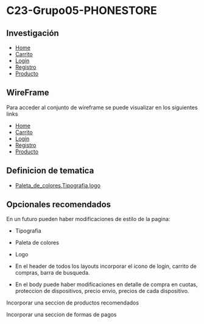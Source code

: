 # C23-Grupo05-PHONESTORE

## Investigación
* [Home](https://ferbi.com.ar/)
* [Carrito](Colocar-Link)
* [Login](https://shop.samsung.com/ar/login?returnUrl=%2Far%2Faccount)
* [Registro](https://blog.hubspot.es/marketing/ejemplos-formularios)
* [Producto](https://shop.samsung.com/ar/celular-galaxy-s20-fe-5g/p?cid=ar_ow_brand_samsung_none_brand-ar-gnb_ecommerce_none_generic&skuId=135189)

## WireFrame

Para acceder al conjunto de wireframe se puede visualizar en los siguientes links

* [Home](https://www.figma.com/file/2IRtHUWW107dHuPSA2daLO/Untitled?type=design&node-id=0%3A1&mode=design&t=r1abjbgxQwL22UCM-1)
* [Carrito](Colocar-Link)
* [Login](https://www.figma.com/file/RVAedxhAeFxGYHqSNwf2es/Login-Responsive?type=design&node-id=0%3A1&mode=design&t=dFDcMa3FtXDmQ9nG-1)
* [Registro](https://www.figma.com/file/mthN1mJAkOWA5w4VKPc1TK/Formulario-de-Registro?type=design&mode=design)
* [Producto](https://www.figma.com/file/b8PAtbheEVaKMwQJ2Pcegn/detalledeproducto?type=design&node-id=0-1&mode=design&t=4C9fUn9I86Mg8DkN-0)

## Definicion de tematica

* [Paleta_de_colores,Tipografia,logo](https://www.figma.com/file/RVAedxhAeFxGYHqSNwf2es/Login-Responsive?type=design&node-id=0%3A1&mode=design&t=dFDcMa3FtXDmQ9nG-1)

## Opcionales recomendados
En un futuro pueden haber modificaciones de estilo de la pagina:

* Tipografia

* Paleta de colores

* Logo

* En el header de todos los layouts incorporar el icono de login, carrito de compras, barra de busqueda.

* En el body puede haber modificaciones en detalle de compra en cuotas, proteccion de dispositivos, precio envio, precios de cada dispositivo.


Incorporar una seccion de productos recomendados

Incorporar una seccion de formas de pagos 
